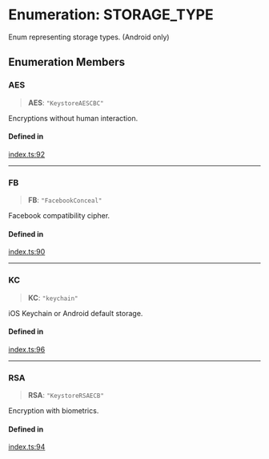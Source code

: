 # Enumeration: STORAGE\_TYPE

Enum representing storage types. (Android only)

## Enumeration Members

### AES

> **AES**: `"KeystoreAESCBC"`

Encryptions without human interaction.

#### Defined in

[index.ts:92](https://github.com/oblador/react-native-keychain/blob/06824b340311076cce81e80bceb3c34da22ca810/src/index.ts#L92)

***

### FB

> **FB**: `"FacebookConceal"`

Facebook compatibility cipher.

#### Defined in

[index.ts:90](https://github.com/oblador/react-native-keychain/blob/06824b340311076cce81e80bceb3c34da22ca810/src/index.ts#L90)

***

### KC

> **KC**: `"keychain"`

iOS Keychain or Android default storage.

#### Defined in

[index.ts:96](https://github.com/oblador/react-native-keychain/blob/06824b340311076cce81e80bceb3c34da22ca810/src/index.ts#L96)

***

### RSA

> **RSA**: `"KeystoreRSAECB"`

Encryption with biometrics.

#### Defined in

[index.ts:94](https://github.com/oblador/react-native-keychain/blob/06824b340311076cce81e80bceb3c34da22ca810/src/index.ts#L94)
